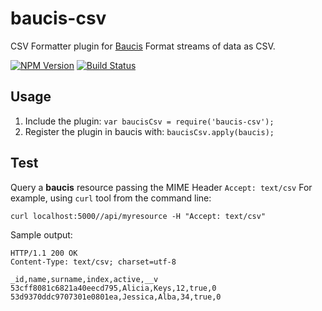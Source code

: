 baucis-csv
===========

CSV Formatter plugin for [Baucis](http://kun.io/baucis) Format streams of data as CSV.

[![NPM Version](https://img.shields.io/npm/v/baucis-csv.svg?style=flat)](https://www.npmjs.org/package/baucis-csv)
[![Build Status](https://img.shields.io/travis/pjmolina/baucis-csv.svg?style=flat)](https://travis-ci.org/pjmolina/baucis-csv)  
  
## Usage ##

1. Include the plugin: ```var baucisCsv = require('baucis-csv');```
2. Register the plugin in baucis with: ```baucisCsv.apply(baucis);```

## Test ##

Query a **baucis** resource passing the MIME Header ```Accept: text/csv```
For example, using ```curl``` tool from the command line:

```curl localhost:5000//api/myresource -H "Accept: text/csv"```

Sample output:
```
HTTP/1.1 200 OK
Content-Type: text/csv; charset=utf-8

_id,name,surname,index,active,__v
53cff8081c6821a40eecd795,Alicia,Keys,12,true,0
53d9370ddc9707301e0801ea,Jessica,Alba,34,true,0
```